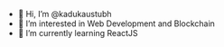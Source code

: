- 👋 Hi, I’m @kadukaustubh
- 👀 I’m interested in Web Development and Blockchain
- 🌱 I’m currently learning ReactJS

<!---
kadukaustubh/kadukaustubh is a ✨ special ✨ repository because its `README.md` (this file) appears on your GitHub profile.
You can click the Preview link to take a look at your changes.
--->
